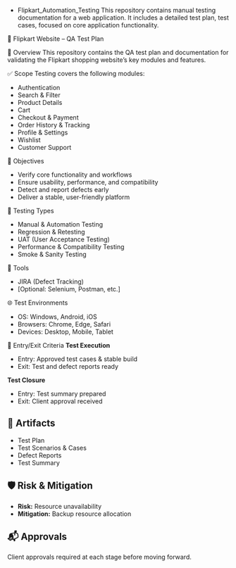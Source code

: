 * Flipkart_Automation_Testing
This repository contains manual testing documentation for a web application. It includes a detailed test plan, test cases,  focused on core application functionality.

 🧪 Flipkart Website – QA Test Plan

 📌 Overview
    This repository contains the QA test plan and documentation for validating the Flipkart shopping website’s key modules and features.

 ✅ Scope
Testing covers the following modules:
- Authentication  
- Search & Filter  
- Product Details  
- Cart  
- Checkout & Payment  
- Order History & Tracking  
- Profile & Settings  
- Wishlist  
- Customer Support

 🎯 Objectives
- Verify core functionality and workflows  
- Ensure usability, performance, and compatibility  
- Detect and report defects early  
- Deliver a stable, user-friendly platform

 🧪 Testing Types
- Manual & Automation Testing  
- Regression & Retesting  
- UAT (User Acceptance Testing)  
- Performance & Compatibility Testing  
- Smoke & Sanity Testing  

🧰 Tools
- JIRA (Defect Tracking)  
- [Optional: Selenium, Postman, etc.]

🌐 Test Environments
- OS: Windows, Android, iOS  
- Browsers: Chrome, Edge, Safari  
- Devices: Desktop, Mobile, Tablet  

 🚦 Entry/Exit Criteria
**Test Execution**
- Entry: Approved test cases & stable build  
- Exit: Test and defect reports ready  

**Test Closure**
- Entry: Test summary prepared  
- Exit: Client approval received

## 📂 Artifacts
- Test Plan  
- Test Scenarios & Cases  
- Defect Reports  
- Test Summary

## 🛡️ Risk & Mitigation
- **Risk:** Resource unavailability  
- **Mitigation:** Backup resource allocation

## 📬 Approvals
Client approvals required at each stage before moving forward.


